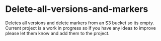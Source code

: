 # Delete-all-versions-and-markers
Deletes all versions and delete markers from an S3 bucket so its empty.
Current project is a work in progress so if you have any ideas to improve please let them know and add them to the project.
